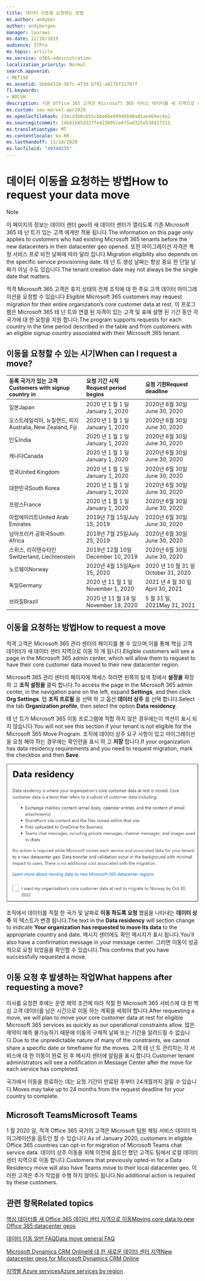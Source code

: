 ```yaml
---
title: 데이터 이동을 요청하는 방법
ms.author: andyber
author: andybergen
manager: laurawi
ms.date: 12/10/2019
audience: ITPro
ms.topic: article
ms.service: o365-administration
localization_priority: Normal
search.appverid:
- MET150
ms.assetid: 5bb64310-36fc-473d-b791-a0176f21707f
f1.keywords:
- NOCSH
description: 기존 Office 365 고객은 Microsoft 365 서비스 데이터를 새 지역으로 이동 하기 위해 해당 국가의 마감 날짜 이전에 요청을 제출 해야 합니다.
ms.custom: seo-marvel-apr2020
ms.openlocfilehash: 216cd3b0cb55cbbe6be89945b98a01ae469ec4e2
ms.sourcegitcommit: 1db81b85d327fe423695ce675ad325e538417211
ms.translationtype: MT
ms.contentlocale: ko-KR
ms.lasthandoff: 11/18/2020
ms.locfileid: "49349235"
---
```

# <a name="how-to-request-your-data-move"></a><span data-ttu-id="180db-103">데이터 이동을 요청하는 방법</span><span class="sxs-lookup"><span data-stu-id="180db-103">How to request your data move</span></span>

> [!NOTE]
> <span data-ttu-id="180db-104">이 페이지의 정보는 데이터 센터 geo의 새 데이터 센터가 열리도록 기존 Microsoft 365 테 넌 트가 있는 고객 에게만 적용 됩니다.</span><span class="sxs-lookup"><span data-stu-id="180db-104">The information on this page only applies to customers who had existing Microsoft 365 tenants before the new datacenters in their datacenter geo opened.</span></span> <span data-ttu-id="180db-105">또한 마이그레이션 자격은 특정 서비스 프로 비전 날짜에 따라 달라 집니다.</span><span class="sxs-lookup"><span data-stu-id="180db-105">Migration eligibility also depends on the specific service provisioning date.</span></span>  <span data-ttu-id="180db-106">테 넌 트 생성 날짜는 항상 중요 한 단일 날짜가 아닐 수도 있습니다.</span><span class="sxs-lookup"><span data-stu-id="180db-106">The tenant creation date may not always be the single date that matters.</span></span>
  
<span data-ttu-id="180db-107">적격 Microsoft 365 고객은 휴지 상태의 전체 조직에 대 한 주요 고객 데이터 마이그레이션을 요청할 수 있습니다.</span><span class="sxs-lookup"><span data-stu-id="180db-107">Eligible Microsoft 365 customers may request migration for their entire organization’s core customer data at rest.</span></span>  <span data-ttu-id="180db-108">이 프로그램은 Microsoft 365 테 넌 트와 연결 된 자격이 있는 고객 및 표에 설명 된 기간 동안 각 국가에 대 한 요청을 지원 합니다.</span><span class="sxs-lookup"><span data-stu-id="180db-108">The program supports requests for each country in the time period described in the table and from customers with an eligible signup country associated with their Microsoft 365 tenant.</span></span>
  
## <a name="when-can-i-request-a-move"></a><span data-ttu-id="180db-109">이동을 요청할 수 있는 시기</span><span class="sxs-lookup"><span data-stu-id="180db-109">When can I request a move?</span></span>

| <span data-ttu-id="180db-110">등록 국가가 있는 고객</span><span class="sxs-lookup"><span data-stu-id="180db-110">Customers with signup country in</span></span> | <span data-ttu-id="180db-111">요청 기간 시작</span><span class="sxs-lookup"><span data-stu-id="180db-111">Request period begins</span></span> | <span data-ttu-id="180db-112">요청 기한</span><span class="sxs-lookup"><span data-stu-id="180db-112">Request deadline</span></span> |
|:-----|:-----|:-----|
|<span data-ttu-id="180db-113">일본</span><span class="sxs-lookup"><span data-stu-id="180db-113">Japan</span></span>  <br/> |<span data-ttu-id="180db-114">2020 년 1 월 1 일</span><span class="sxs-lookup"><span data-stu-id="180db-114">January 1, 2020</span></span>  <br/> |<span data-ttu-id="180db-115">2020년 6월 30일</span><span class="sxs-lookup"><span data-stu-id="180db-115">June 30, 2020</span></span>  <br/> |
|<span data-ttu-id="180db-116">오스트레일리아, 뉴질랜드, 피지</span><span class="sxs-lookup"><span data-stu-id="180db-116">Australia, New Zealand, Fiji</span></span>  <br/> |<span data-ttu-id="180db-117">2020 년 1 월 1 일</span><span class="sxs-lookup"><span data-stu-id="180db-117">January 1, 2020</span></span>  <br/> |<span data-ttu-id="180db-118">2020년 6월 30일</span><span class="sxs-lookup"><span data-stu-id="180db-118">June 30, 2020</span></span>  <br/> |
|<span data-ttu-id="180db-119">인도</span><span class="sxs-lookup"><span data-stu-id="180db-119">India</span></span>  <br/> |<span data-ttu-id="180db-120">2020 년 1 월 1 일</span><span class="sxs-lookup"><span data-stu-id="180db-120">January 1, 2020</span></span>  <br/> |<span data-ttu-id="180db-121">2020년 6월 30일</span><span class="sxs-lookup"><span data-stu-id="180db-121">June 30, 2020</span></span>  <br/> |
|<span data-ttu-id="180db-122">캐나다</span><span class="sxs-lookup"><span data-stu-id="180db-122">Canada</span></span>  <br/> |<span data-ttu-id="180db-123">2020 년 1 월 1 일</span><span class="sxs-lookup"><span data-stu-id="180db-123">January 1, 2020</span></span>  <br/> |<span data-ttu-id="180db-124">2020년 6월 30일</span><span class="sxs-lookup"><span data-stu-id="180db-124">June 30, 2020</span></span>  <br/> |
|<span data-ttu-id="180db-125">영국</span><span class="sxs-lookup"><span data-stu-id="180db-125">United Kingdom</span></span>  <br/> |<span data-ttu-id="180db-126">2020 년 1 월 1 일</span><span class="sxs-lookup"><span data-stu-id="180db-126">January 1, 2020</span></span>  <br/> |<span data-ttu-id="180db-127">2020년 6월 30일</span><span class="sxs-lookup"><span data-stu-id="180db-127">June 30, 2020</span></span>  <br/> |
|<span data-ttu-id="180db-128">대한민국</span><span class="sxs-lookup"><span data-stu-id="180db-128">South Korea</span></span>  <br/> |<span data-ttu-id="180db-129">2020 년 1 월 1 일</span><span class="sxs-lookup"><span data-stu-id="180db-129">January 1, 2020</span></span>  <br/> |<span data-ttu-id="180db-130">2020년 6월 30일</span><span class="sxs-lookup"><span data-stu-id="180db-130">June 30, 2020</span></span>  <br/> |
|<span data-ttu-id="180db-131">프랑스</span><span class="sxs-lookup"><span data-stu-id="180db-131">France</span></span>  <br/> |<span data-ttu-id="180db-132">2020 년 1 월 1 일</span><span class="sxs-lookup"><span data-stu-id="180db-132">January 1, 2020</span></span>  <br/> |<span data-ttu-id="180db-133">2020년 6월 30일</span><span class="sxs-lookup"><span data-stu-id="180db-133">June 30, 2020</span></span>  <br/> |
|<span data-ttu-id="180db-134">아랍에미리트</span><span class="sxs-lookup"><span data-stu-id="180db-134">United Arab Emirates</span></span>  <br/> |<span data-ttu-id="180db-135">2019년 7월 15일</span><span class="sxs-lookup"><span data-stu-id="180db-135">July 15, 2019</span></span>  <br/> |<span data-ttu-id="180db-136">2020년 6월 30일</span><span class="sxs-lookup"><span data-stu-id="180db-136">June 30, 2020</span></span>  <br/> |
|<span data-ttu-id="180db-137">남아프리카 공화국</span><span class="sxs-lookup"><span data-stu-id="180db-137">South Africa</span></span>  <br/> |<span data-ttu-id="180db-138">2019년 7월 25일</span><span class="sxs-lookup"><span data-stu-id="180db-138">July 25, 2019</span></span>  <br/> |<span data-ttu-id="180db-139">2020년 6월 30일</span><span class="sxs-lookup"><span data-stu-id="180db-139">June 30, 2020</span></span>  <br/> |
|<span data-ttu-id="180db-140">스위스, 리히텐슈타인</span><span class="sxs-lookup"><span data-stu-id="180db-140">Switzerland, Liechtenstein</span></span>  <br/> |<span data-ttu-id="180db-141">2019년 12월 10일</span><span class="sxs-lookup"><span data-stu-id="180db-141">December 10, 2019</span></span>  <br/> |<span data-ttu-id="180db-142">2020년 6월 30일</span><span class="sxs-lookup"><span data-stu-id="180db-142">June 30, 2020</span></span>  <br/> |
|<span data-ttu-id="180db-143">노르웨이</span><span class="sxs-lookup"><span data-stu-id="180db-143">Norway</span></span>  <br/> |<span data-ttu-id="180db-144">2020년 4월 15일</span><span class="sxs-lookup"><span data-stu-id="180db-144">April 15, 2020</span></span>  <br/> |<span data-ttu-id="180db-145">2020 년 10 월 31 일</span><span class="sxs-lookup"><span data-stu-id="180db-145">October 31, 2020</span></span>  <br/> |
|<span data-ttu-id="180db-146">독일</span><span class="sxs-lookup"><span data-stu-id="180db-146">Germany</span></span>  <br/> |<span data-ttu-id="180db-147">2020 년 11 월 1 일</span><span class="sxs-lookup"><span data-stu-id="180db-147">November 1, 2020</span></span>  <br/> |<span data-ttu-id="180db-148">2021 년 4 월 30 일</span><span class="sxs-lookup"><span data-stu-id="180db-148">April 30, 2021</span></span>  <br/> |
|<span data-ttu-id="180db-149">브라질</span><span class="sxs-lookup"><span data-stu-id="180db-149">Brazil</span></span>  <br/> |<span data-ttu-id="180db-150">2020 년 11 월 18 일</span><span class="sxs-lookup"><span data-stu-id="180db-150">November 18, 2020</span></span>  <br/> |<span data-ttu-id="180db-151">5 월 31 일, 2021</span><span class="sxs-lookup"><span data-stu-id="180db-151">May 31, 2021</span></span>  <br/> |

## <a name="how-to-request-a-move"></a><span data-ttu-id="180db-152">이동을 요청하는 방법</span><span class="sxs-lookup"><span data-stu-id="180db-152">How to request a move</span></span>

<span data-ttu-id="180db-153">적격 고객은 Microsoft 365 관리 센터의 페이지를 볼 수 있으며,이를 통해 핵심 고객 데이터가 새 데이터 센터 지역으로 이동 하 게 됩니다.</span><span class="sxs-lookup"><span data-stu-id="180db-153">Eligible customers will see a page in the Microsoft 365 admin center, which will allow them to request to have their core customer data moved to their new datacenter region.</span></span>  
  
<span data-ttu-id="180db-154">Microsoft 365 관리 센터의 페이지에 액세스 하려면 왼쪽의 탐색 창에서 **설정을** 확장 하 고 **조직 설정을** 클릭 합니다.</span><span class="sxs-lookup"><span data-stu-id="180db-154">To access the page in the Microsoft 365 admin center, in the navigation pane on the left, expand **Settings**, and then click **Org Settings**.</span></span>
<span data-ttu-id="180db-155">탭 **조직 프로필** 을 선택 하 고 옵션 **데이터 상주** 를 선택 합니다.</span><span class="sxs-lookup"><span data-stu-id="180db-155">Select the tab **Organization profile**, then select the option **Data residency**.</span></span>
  
<span data-ttu-id="180db-156">테 넌 트가 Microsoft 365 이동 프로그램에 적합 하지 않은 경우에는이 섹션이 표시 되지 않습니다.</span><span class="sxs-lookup"><span data-stu-id="180db-156">You will not see this section if your tenant is not eligible for the Microsoft 365 Move Program.</span></span>  <span data-ttu-id="180db-157">조직에 데이터 상주 요구 사항이 있고 마이그레이션을 요청 해야 하는 경우에는 확인란을 표시 하 고 **저장** 합니다.</span><span class="sxs-lookup"><span data-stu-id="180db-157">If your organization has data residency requirements and you need to request migration, mark the checkbox and then **Save**.</span></span>
  
![데이터 센터 옵트인 작업 화면](../media/dataresidencyflyoutae.jpg)
  
<span data-ttu-id="180db-159">조직에서 데이터를 적절 한 국가 및 날짜로 **이동 하도록 요청** 했음을 나타내는 **데이터 상주** 의 텍스트가 변경 됩니다.</span><span class="sxs-lookup"><span data-stu-id="180db-159">The text in the **Data residency** will section change to indicate **Your organization has requested to move its data** to the appropriate country and date.</span></span> <span data-ttu-id="180db-160">메시지 센터에도 확인 메시지가 표시 됩니다.</span><span class="sxs-lookup"><span data-stu-id="180db-160">You'll also have a confirmation message in your message center.</span></span> <span data-ttu-id="180db-161">그러면 이동이 성공적으로 요청 되었음을 확인할 수 있습니다.</span><span class="sxs-lookup"><span data-stu-id="180db-161">This confirms that you have successfully requested a move.</span></span> 
  
## <a name="what-happens-after-requesting-a-move"></a><span data-ttu-id="180db-162">이동 요청 후 발생하는 작업</span><span class="sxs-lookup"><span data-stu-id="180db-162">What happens after requesting a move?</span></span>

<span data-ttu-id="180db-163">이사를 요청한 후에는 운영 제약 조건에 따라 적절 한 Microsoft 365 서비스에 대 한 핵심 고객 데이터를 남은 시간으로 이동 하는 계획을 세워야 합니다.</span><span class="sxs-lookup"><span data-stu-id="180db-163">After requesting a move, we will plan to move your core customer data at rest for eligible Microsoft 365 services as quickly as our operational constraints allow.</span></span> <span data-ttu-id="180db-164">많은 제약이 예측 불가능하기 때문에 이동의 구체적 날짜 또는 기간을 알려드릴 수 없습니다.</span><span class="sxs-lookup"><span data-stu-id="180db-164">Due to the unpredictable nature of many of the constraints, we cannot share a specific date or timeframe for the moves.</span></span> <span data-ttu-id="180db-165">고객 테 넌 트 관리자는 각 서비스에 대 한 이동이 완료 된 후 메시지 센터에 알림을 표시 합니다.</span><span class="sxs-lookup"><span data-stu-id="180db-165">Customer tenant administrators will see a notification in Message Center after the move for each service has completed.</span></span>
  
<span data-ttu-id="180db-166">국가에서 이동을 완료하는 데는 요청 기간이 만료된 후부터 24개월까지 걸릴 수 있습니다.</span><span class="sxs-lookup"><span data-stu-id="180db-166">Moves may take up to 24 months from the request deadline for your country to complete.</span></span>
  
## <a name="microsoft-teams"></a><span data-ttu-id="180db-167">Microsoft Teams</span><span class="sxs-lookup"><span data-stu-id="180db-167">Microsoft Teams</span></span>

<span data-ttu-id="180db-168">1 월 2020 일, 적격 Office 365 국가의 고객은 Microsoft 팀원 채팅 서비스 데이터 마이그레이션을 옵트인 할 수 있습니다.</span><span class="sxs-lookup"><span data-stu-id="180db-168">As of January 2020, customers in eligible Office 365 countries can opt-in for migration of Microsoft Teams chat service data.</span></span>  <span data-ttu-id="180db-169">데이터 상주 이동을 위해 이전에 옵트인 했던 고객도 팀에서 로컬 데이터 센터 지역으로 이동 합니다.</span><span class="sxs-lookup"><span data-stu-id="180db-169">Customers that previously opted-in for a Data Residency move will also have Teams move to their local datacenter geo.</span></span>  <span data-ttu-id="180db-170">이러한 고객은 추가 작업을 수행 하지 않아도 됩니다.</span><span class="sxs-lookup"><span data-stu-id="180db-170">No additional action is required by these customers.</span></span>

## <a name="related-topics"></a><span data-ttu-id="180db-171">관련 항목</span><span class="sxs-lookup"><span data-stu-id="180db-171">Related topics</span></span>

[<span data-ttu-id="180db-172">핵심 데이터를 새 Office 365 데이터 센터 지역으로 이동</span><span class="sxs-lookup"><span data-stu-id="180db-172">Moving core data to new Office 365 datacenter geos</span></span>](moving-data-to-new-datacenter-geos.md)

[<span data-ttu-id="180db-173">데이터 이동 일반 FAQ</span><span class="sxs-lookup"><span data-stu-id="180db-173">Data move general FAQ</span></span>](data-move-faq.md)

[<span data-ttu-id="180db-174">Microsoft Dynamics CRM Online에 대 한 새로운 데이터 센터 지역</span><span class="sxs-lookup"><span data-stu-id="180db-174">New datacenter geos for Microsoft Dynamics CRM Online</span></span>](https://go.microsoft.com/fwlink/p/?Linkid=615924)
  
[<span data-ttu-id="180db-175">지역별 Azure services</span><span class="sxs-lookup"><span data-stu-id="180db-175">Azure services by region</span></span>](https://azure.microsoft.com/regions/)
  

